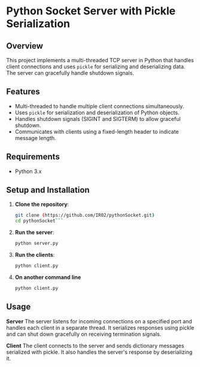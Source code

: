 # Python Socket Server with Pickle Serialization

## Overview

This project implements a multi-threaded TCP server in Python that handles client connections and uses `pickle` for serializing and deserializing data. The server can gracefully handle shutdown signals.

## Features

- Multi-threaded to handle multiple client connections simultaneously.
- Uses `pickle` for serialization and deserialization of Python objects.
- Handles shutdown signals (SIGINT and SIGTERM) to allow graceful shutdown.
- Communicates with clients using a fixed-length header to indicate message length.

## Requirements

- Python 3.x

## Setup and Installation

1. **Clone the repository**:
   ```sh
   git clone (https://github.com/IR02/pythonSocket.git)
   cd pythonSocket```
2. **Run the server**:
   ```sh
   python server.py
3. **Run the clients**:
   ```sh
   python client.py
4. **On another command line**
    ```sh
   python client.py

## Usage
   **Server**
   The server listens for incoming connections on a specified port and handles each client in a separate thread. It serializes responses using pickle and can shut down gracefully on receiving termination signals.

   **Client**
   The client connects to the server and sends dictionary messages serialized with pickle. It also handles the server's response by deserializing it.
